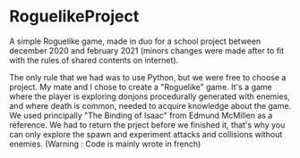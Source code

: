 # RoguelikeProject
A simple Roguelike game, made in duo for a school project between december 2020 and february 2021 (minors changes were made after to fit with the rules of shared contents on internet).

The only rule that we had was to use Python, but we were free to choose a project. My mate and I chose to create a "Roguelike" game. It's a game where the player is exploring donjons procedurally generated with enemies, and where death is common, needed to acquire knowledge about the game. We used principally "The Binding of Isaac" from Edmund McMillen as a reference.
We had to return the prject before we finished it, that's why you can only explore the spawn and experiment attacks and collisions without enemies.
(Warning : Code is mainly wrote in french)
